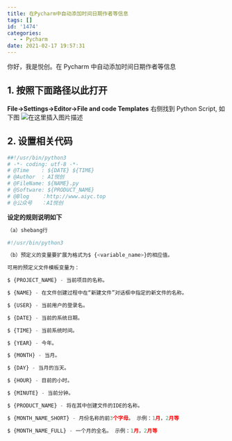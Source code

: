 ```yaml
---
title: 在Pycharm中自动添加时间日期作者等信息
tags: []
id: '1474'
categories:
  - - Pycharm
date: 2021-02-17 19:57:31
---
```


你好，我是悦创。在 Pycharm 中自动添加时间日期作者等信息

## 1\. 按照下面路径以此打开

**File→Settings→Editor→File and code Templates** 右侧找到 Python Script, 如下图 ![在这里插入图片描述](https://img-blog.csdnimg.cn/20210217195222823.png?x-oss-process=image/watermark,type_ZmFuZ3poZW5naGVpdGk,shadow_10,text_aHR0cHM6Ly9ibG9nLmNzZG4ubmV0L3FxXzMzMjU0NzY2,size_16,color_FFFFFF,t_70)

## 2\. 设置相关代码

```python
##!/usr/bin/python3
# -*- coding: utf-8 -*-
# @Time    : ${DATE} ${TIME}
# @Author  : AI悦创
# @FileName: ${NAME}.py
# @Software: ${PRODUCT_NAME}
# @Blog    ：http://www.aiyc.top
# @公众号   ：AI悦创

```

**设定的规则说明如下**

```python
（a）shebang行

#!/usr/bin/python3

（b）预定义的变量要扩展为格式为$ {<variable_name>}的相应值。

可用的预定义文件模板变量为：

$ {PROJECT_NAME} - 当前项目的名称。

$ {NAME} - 在文件创建过程中在“新建文件”对话框中指定的新文件的名称。

$ {USER} - 当前用户的登录名。

$ {DATE} - 当前的系统日期。

$ {TIME} - 当前系统时间。

$ {YEAR} - 今年。

$ {MONTH} - 当月。

$ {DAY} - 当月的当天。

$ {HOUR} - 目前的小时。

$ {MINUTE} - 当前分钟。

$ {PRODUCT_NAME} - 将在其中创建文件的IDE的名称。

$ {MONTH_NAME_SHORT} - 月份名称的前3个字母。 示例：1月，2月等

$ {MONTH_NAME_FULL} - 一个月的全名。 示例：1月，2月等
```